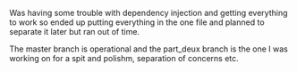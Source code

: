 Was having some trouble with dependency injection and getting everything to work
so ended up putting everything in the one file and planned to separate it later
but ran out of time.

The master branch is operational and the part_deux branch is the one I was
working on for a spit and polishm, separation of concerns etc. 
